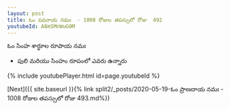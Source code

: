 ```yaml
---
layout: post
title: ఓం పవనాయ నమః  - 1008 రోజుల తపస్సులో రోజు  492
youtubeId: A8mSMnWuG0M
---
```

 
 
 ఓం సింహ శార్ధూల రూపాయ నమః  
 
 -  పులి మరియు సింహం రూపంలో ఎవరు ఉన్నారు 
 
  
 
  
 
 
 
 
 
 


{% include youtubePlayer.html id=page.youtubeId %}
 
[Next]({{ site.baseurl }}{% link  split2/_posts/2020-05-19-ఓం ప్రాణదాయ నమః  - 1008 రోజుల తపస్సులో రోజు  493.md%})
 
